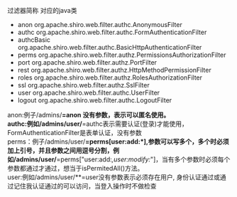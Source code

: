 过滤器简称	对应的java类<br/>
- anon	org.apache.shiro.web.filter.authc.AnonymousFilter
- authc	org.apache.shiro.web.filter.authc.FormAuthenticationFilter
- authcBasic	org.apache.shiro.web.filter.authc.BasicHttpAuthenticationFilter
- perms	org.apache.shiro.web.filter.authz.PermissionsAuthorizationFilter
- port	org.apache.shiro.web.filter.authz.PortFilter
- rest	org.apache.shiro.web.filter.authz.HttpMethodPermissionFilter
- roles	org.apache.shiro.web.filter.authz.RolesAuthorizationFilter
- ssl	org.apache.shiro.web.filter.authz.SslFilter
- user	org.apache.shiro.web.filter.authc.UserFilter
- logout	org.apache.shiro.web.filter.authc.LogoutFilter

anon:例子/admins/**=anon 没有参数，表示可以匿名使用。<br/>
authc:例如/admins/user/**=authc表示需要认证(登录)才能使用，FormAuthenticationFilter是表单认证，没有参数 <br/> 
perms：例子/admins/user/**=perms[user:add:*],参数可以写多个，多个时必须加上引号，并且参数之间用逗号分割，例如/admins/user/**=perms["user:add:*,user:modify:*"]，当有多个参数时必须每个参数都通过才通过，想当于isPermitedAll()方法。<br/>
user:例如/admins/user/**=user没有参数表示必须存在用户, 身份认证通过或通过记住我认证通过的可以访问，当登入操作时不做检查 <br/>
